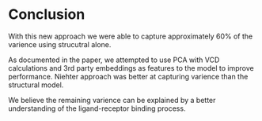 # Conclusion

With this new approach we were able to capture approximately 60% of the varience using strucutral alone.

As documented in the paper, we attempted to use PCA with VCD calculations and 3rd party embeddings as features to the model to improve performance. Niehter approach was better at capturing varience than the structural model. 

We believe the remaining varience can be explained by a better understanding of the ligand-receptor binding process. 


